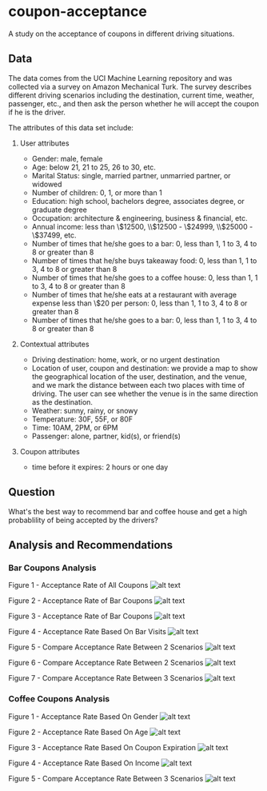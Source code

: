 # coupon-acceptance
A study on the acceptance of coupons in different driving situations. 

## Data
The data comes from the UCI Machine Learning repository and was collected via a survey on Amazon Mechanical Turk. The survey describes different driving scenarios including the destination, current time, weather, passenger, etc., and then ask the person whether he will accept the coupon if he is the driver. 

The attributes of this data set include:
1. User attributes
    -  Gender: male, female
    -  Age: below 21, 21 to 25, 26 to 30, etc.
    -  Marital Status: single, married partner, unmarried partner, or widowed
    -  Number of children: 0, 1, or more than 1
    -  Education: high school, bachelors degree, associates degree, or graduate degree
    -  Occupation: architecture & engineering, business & financial, etc.
    -  Annual income: less than \\$12500, \\$12500 - \\$24999, \\$25000 - \\$37499, etc.
    -  Number of times that he/she goes to a bar: 0, less than 1, 1 to 3, 4 to 8 or greater than 8
    -  Number of times that he/she buys takeaway food: 0, less than 1, 1 to 3, 4 to 8 or greater
    than 8
    -  Number of times that he/she goes to a coffee house: 0, less than 1, 1 to 3, 4 to 8 or
    greater than 8
    -  Number of times that he/she eats at a restaurant with average expense less than \\$20 per
    person: 0, less than 1, 1 to 3, 4 to 8 or greater than 8
    -  Number of times that he/she goes to a bar: 0, less than 1, 1 to 3, 4 to 8 or greater than 8
    

2. Contextual attributes
    - Driving destination: home, work, or no urgent destination
    - Location of user, coupon and destination: we provide a map to show the geographical
    location of the user, destination, and the venue, and we mark the distance between each
    two places with time of driving. The user can see whether the venue is in the same
    direction as the destination.
    - Weather: sunny, rainy, or snowy
    - Temperature: 30F, 55F, or 80F
    - Time: 10AM, 2PM, or 6PM
    - Passenger: alone, partner, kid(s), or friend(s)


3. Coupon attributes
    - time before it expires: 2 hours or one day

## Question
What's the best way to recommend bar and coffee house and get a high probablility of being accepted by the drivers? 

## Analysis and Recommendations

### Bar Coupons Analysis

Figure 1 - Acceptance Rate of All Coupons
![alt text](https://github.com/cdungca/coupon-acceptance/blob/main/images/acceptance_rate_all.png "Acceptance Rate of All Coupons")

Figure 2 - Acceptance Rate of Bar Coupons
![alt text](https://github.com/cdungca/coupon-acceptance/blob/main/images/acceptance_rate_barcoupons.png "Acceptance Rate of Bar Coupons")

Figure 3 - Acceptance Rate of Bar Coupons
![alt text](https://github.com/cdungca/coupon-acceptance/blob/main/images/acceptance_rate_barcoupons.png "Acceptance Rate of Bar Coupons")

Figure 4 - Acceptance Rate Based On Bar Visits
![alt text](https://github.com/cdungca/coupon-acceptance/blob/main/images/acceptance_rate_barvisits.png "Acceptance Rate Based On Bar Visits")

Figure 5 - Compare Acceptance Rate Between 2 Scenarios
![alt text](https://github.com/cdungca/coupon-acceptance/blob/main/images/acceptance_rate_barscene1.png "Compare Acceptance Rate Between 2 Scenarios")

Figure 6 - Compare Acceptance Rate Between 2 Scenarios
![alt text](https://github.com/cdungca/coupon-acceptance/blob/main/images/acceptance_rate_barscene2.png "Compare Acceptance Rate Between 2 Scenarios")

Figure 7 - Compare Acceptance Rate Between 3 Scenarios
![alt text](https://github.com/cdungca/coupon-acceptance/blob/main/images/acceptance_rate_barscene3.png "Compare Acceptance Rate Between 3 Scenarios")

### Coffee Coupons Analysis

Figure 1 - Acceptance Rate Based On Gender
![alt text](https://github.com/cdungca/coupon-acceptance/blob/main/images/acceptance_rate_coffeegender.png "Acceptance Rate Based On Gender")

Figure 2 - Acceptance Rate Based On Age
![alt text](https://github.com/cdungca/coupon-acceptance/blob/main/images/acceptance_rate_couponexpire.png "Acceptance Rate Based On Coupon Expiration")

Figure 3 - Acceptance Rate Based On Coupon Expiration
![alt text](https://github.com/cdungca/coupon-acceptance/blob/main/images/acceptance_rate_age.png "Acceptance Rate Based On Age")

Figure 4 - Acceptance Rate Based On Income
![alt text](https://github.com/cdungca/coupon-acceptance/blob/main/images/acceptance_rate_income.png "Acceptance Rate Based On Income")

Figure 5 - Compare Acceptance Rate Between 3 Scenarios
![alt text](https://github.com/cdungca/coupon-acceptance/blob/main/images/acceptance_rate_coffeescene1.png "Compare Acceptance Rate Between 3 Scenarios")

